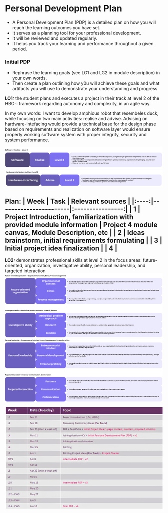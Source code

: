 # Personal Development Plan

- A Personal Development Plan (PDP) is a detailed plan on how you will reach the learning outcomes you have set.
- It serves as a planning tool for your professional development.
- It will be reviewed and updated regularly.
- It helps you track your learning and performance throughout a given period.

### Initial PDP
- Rephrase the learning goals (see LG1 and LG2 in module description) in your own words.
- Then create a plan outlining how y0u will achieve these goals and what artifacts you will use to demonstrate your understanding and progress

**LO1:** the student plans and executes a project in their track at level 2 of the HBO-i framework regarding autonomy and complexity, in an agile way. </br>

In my own words: I want to develop amphious robot that resembeles duck, while focusing on two main activities: realise and advise. Advising on hardware-intefacing would provide a technical base for the design phase based on requirements and realization on software layer would ensure properly working software system with proper integrity, security and system performance.

![HBO-I software](/images/hbo-software.png)
![HBO-I hardware](/images/hbo-hardware.png)

**Plan:**
| Week | Task                  | Relevant sources |
|:----:|-----------------------|:----------------:|
|  1   | Project Introduction, familiarization with provided module information  | Project 4 module canvas, Module Description, etc |
|  2   | Ideas brainstorm, initial requirements formulating |
|  3   | Initial project idea finalization |
|  4   | 
----

**LO2:** demonstrates professional skills at level 2 in the focus areas: future-oriented, organization, investigative ability, personal leadership, and targeted interaction
![HBO-I skills](/images/hbo-skills-future-investigative.png)
![HBO-I skills](/images/hbo-skills-leadership-targeted.png)





![Deadlines](/images/deadlines.jpg)